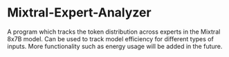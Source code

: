 # Mixtral-Expert-Analyzer
A program which tracks the token distribution across experts in the Mixtral 8x7B model. Can be used to track model efficiency for different types of inputs. More functionality such as energy usage will be added in the future.
